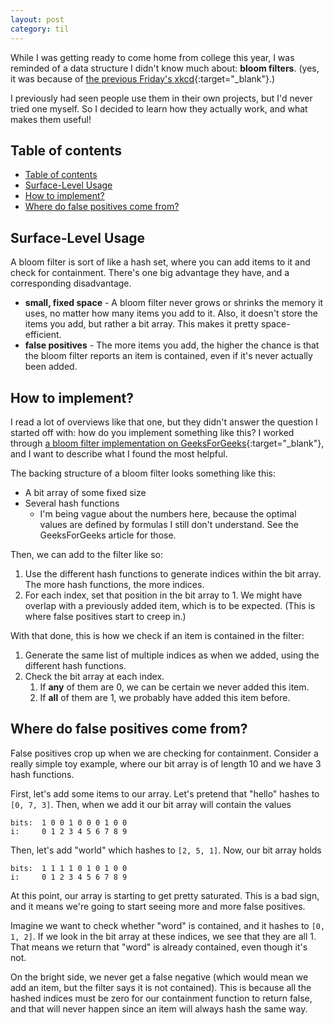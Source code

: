 ```yaml
---
layout: post
category: til
---
```


While I was getting ready to come home from college this year, I was reminded
of a data structure I didn't know much about: **bloom filters**. (yes, it was
because of [the previous Friday's xkcd](https://xkcd.com/2934){:target="_blank"}.)

I previously had seen people use them in their own projects, but I'd never tried
one myself. So I decided to learn how they actually work, and what makes them
useful!

## Table of contents
- [Table of contents](#table-of-contents)
- [Surface-Level Usage](#surface-level-usage)
- [How to implement?](#how-to-implement)
- [Where do false positives come from?](#where-do-false-positives-come-from)

## Surface-Level Usage

A bloom filter is sort of like a hash set, where you can add items to it and check for containment. There's one big advantage they have, and a corresponding disadvantage.
- **small, fixed space** - A bloom filter never grows or shrinks the memory it uses,
   no matter how many items you add to it. Also, it doesn't store the items
   you add, but rather a bit array. This makes it pretty space-efficient.
- **false positives** - The more items you add, the higher the chance is that the bloom filter reports an item is contained, even if it's never actually been added.
   
## How to implement?

I read a lot of overviews like that one, but they didn't answer the question
I started off with: how do you implement something like this? I worked through [a bloom filter implementation on GeeksForGeeks](https://www.geeksforgeeks.org/bloom-filters-introduction-and-python-implementation/){:target="_blank"}, and I want to
describe what I found the most helpful.

The backing structure of a bloom filter looks something like this:
- A bit array of some fixed size
- Several hash functions
  - I'm being vague about the numbers here, because the optimal values are defined
    by formulas I still don't understand. See the GeeksForGeeks article for those.

Then, we can add to the filter like so:
1. Use the different hash functions to generate indices within the bit array. The more hash functions, the more indices.
2. For each index, set that position in the bit array to 1. We might have overlap with a previously added item, which is to be expected. (This is where false positives start to creep in.)

With that done, this is how we check if an item is contained in the filter:
1. Generate the same list of multiple indices as when we added, using the different hash functions.
2. Check the bit array at each index.
   1. If **any** of them are 0, we can be certain we never added this item.
   2. If **all** of them are 1, we probably have added this item before.

## Where do false positives come from?

False positives crop up when we are checking for containment. Consider a really simple toy example, where our bit array is of length 10 and we have 3 hash functions.

First, let's add some items to our array. Let's pretend that "hello" hashes to 
`[0, 7, 3]`. Then, when we add it our bit array will contain the values

```
bits:  1 0 0 1 0 0 0 1 0 0
i:     0 1 2 3 4 5 6 7 8 9
```

Then, let's add "world" which hashes to `[2, 5, 1]`. Now, our bit array holds

```
bits:  1 1 1 1 0 1 0 1 0 0
i:     0 1 2 3 4 5 6 7 8 9
```

At this point, our array is starting to get pretty saturated. This is a bad sign,
and it means we're going to start seeing more and more false positives. 

Imagine we want to check whether "word" is contained, and it hashes to `[0, 1, 2]`.
If we look in the bit array at these indices, we see that they are all 1. That means
we return that "word" is already contained, even though it's not.

On the bright side, we never get a false negative (which would mean we add an item,
but the filter says it is not contained). This is because all the hashed indices must be
zero for our containment function to return false, and that will never happen since
an item will always hash the same way.